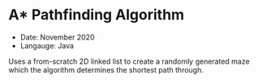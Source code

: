 # A* Pathfinding Algorithm
- Date: November 2020
- Langauge: Java

Uses a from-scratch 2D linked list to create a randomly generated maze which the algorithm determines the shortest path through.
